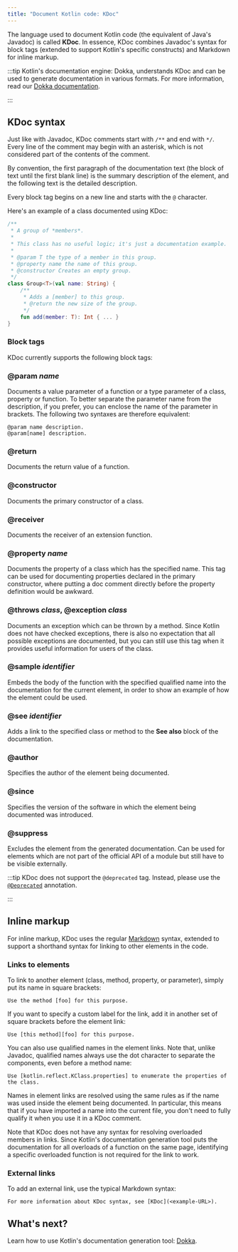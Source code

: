 ```yaml
---
title: "Document Kotlin code: KDoc"
---
```



The language used to document Kotlin code (the equivalent of Java's Javadoc) is called **KDoc**. In essence, KDoc
combines Javadoc's syntax for block tags (extended to support Kotlin's specific constructs) and Markdown for
inline markup.

:::tip
Kotlin's documentation engine: Dokka, understands KDoc and can be used to generate documentation in various formats.
For more information, read our [Dokka documentation](dokka-introduction.md).

:::


## KDoc syntax

Just like with Javadoc, KDoc comments start with `/**` and end with `*/`. Every line of the comment may begin with
an asterisk, which is not considered part of the contents of the comment.

By convention, the first paragraph of the documentation text (the block of text until the first blank line) is the
summary description of the element, and the following text is the detailed description.

Every block tag begins on a new line and starts with the `@` character.

Here's an example of a class documented using KDoc:

```kotlin
/**
 * A group of *members*.
 *
 * This class has no useful logic; it's just a documentation example.
 *
 * @param T the type of a member in this group.
 * @property name the name of this group.
 * @constructor Creates an empty group.
 */
class Group<T>(val name: String) {
    /**
     * Adds a [member] to this group.
     * @return the new size of the group.
     */
    fun add(member: T): Int { ... }
}
```

### Block tags

KDoc currently supports the following block tags:

### @param _name_

Documents a value parameter of a function or a type parameter of a class, property or function.
To better separate the parameter name from the description, if you prefer, you can enclose the name of the
parameter in brackets. The following two syntaxes are therefore equivalent:

```none
@param name description.
@param[name] description.
```

### @return

Documents the return value of a function.

### @constructor

Documents the primary constructor of a class.

### @receiver

Documents the receiver of an extension function.

### @property _name_

Documents the property of a class which has the specified name. This tag can be used for documenting properties
declared in the primary constructor, where putting a doc comment directly before the property definition would be
awkward.

### @throws _class_, @exception _class_

Documents an exception which can be thrown by a method. Since Kotlin does not have checked exceptions, there is
also no expectation that all possible exceptions are documented, but you can still use this tag when it provides
useful information for users of the class.

### @sample _identifier_

Embeds the body of the function with the specified qualified name into the documentation for the current element,
in order to show an example of how the element could be used.

### @see _identifier_

Adds a link to the specified class or method to the **See also** block of the documentation.

### @author

Specifies the author of the element being documented.

### @since

Specifies the version of the software in which the element being documented was introduced.

### @suppress

Excludes the element from the generated documentation. Can be used for elements which are not part of the official
API of a module but still have to be visible externally.

:::tip
KDoc does not support the `@deprecated` tag. Instead, please use the [`@Deprecated`](https://kotlinlang.org/api/core/kotlin-stdlib/kotlin/-deprecated/) annotation.

:::


## Inline markup

For inline markup, KDoc uses the regular [Markdown](https://daringfireball.net/projects/markdown/syntax) syntax, extended
to support a shorthand syntax for linking to other elements in the code.

### Links to elements

To link to another element (class, method, property, or parameter), simply put its name in square brackets:

```none
Use the method [foo] for this purpose.
```

If you want to specify a custom label for the link, add it in another set of square brackets before the element link:

```none
Use [this method][foo] for this purpose.
```

You can also use qualified names in the element links. Note that, unlike Javadoc, qualified names always use the dot character
to separate the components, even before a method name:

```none
Use [kotlin.reflect.KClass.properties] to enumerate the properties of the class.
```

Names in element links are resolved using the same rules as if the name was used inside the element being documented.
In particular, this means that if you have imported a name into the current file, you don't need to fully qualify it
when you use it in a KDoc comment.

Note that KDoc does not have any syntax for resolving overloaded members in links. Since Kotlin's documentation generation
tool puts the documentation for all overloads of a function on the same page, identifying a specific overloaded function
is not required for the link to work.

### External links

To add an external link, use the typical Markdown syntax:

```none
For more information about KDoc syntax, see [KDoc](<example-URL>).
```

## What's next?

Learn how to use Kotlin's documentation generation tool: [Dokka](dokka-introduction.md).
